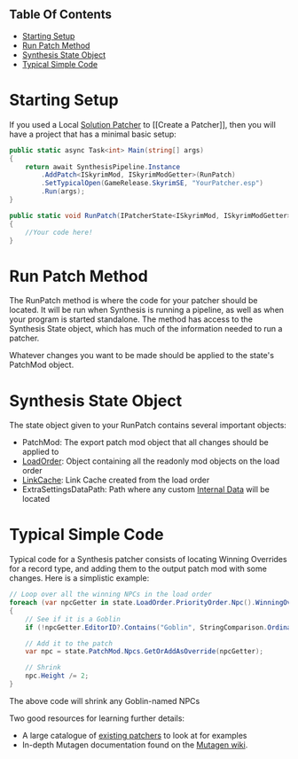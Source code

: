 <!-- START doctoc generated TOC please keep comment here to allow auto update -->
<!-- DON'T EDIT THIS SECTION, INSTEAD RE-RUN doctoc TO UPDATE -->
## Table Of Contents

- [Starting Setup](#starting-setup)
- [Run Patch Method](#run-patch-method)
- [Synthesis State Object](#synthesis-state-object)
- [Typical Simple Code](#typical-simple-code)

<!-- END doctoc generated TOC please keep comment here to allow auto update -->

# Starting Setup
If you used a Local [Solution Patcher](https://github.com/Mutagen-Modding/Synthesis/wiki/Local-Solution-%28Dev%29) to [[Create a Patcher]], then you will have a project that has a minimal basic setup:

```csharp
public static async Task<int> Main(string[] args)
{
    return await SynthesisPipeline.Instance
        .AddPatch<ISkyrimMod, ISkyrimModGetter>(RunPatch)
        .SetTypicalOpen(GameRelease.SkyrimSE, "YourPatcher.esp")
        .Run(args);
}

public static void RunPatch(IPatcherState<ISkyrimMod, ISkyrimModGetter> state)
{
    //Your code here!
}
```

# Run Patch Method
The RunPatch method is where the code for your patcher should be located.  It will be run when Synthesis is running a pipeline, as well as when your program is started standalone.  The method has access to the Synthesis State object, which has much of the information needed to run a patcher.  

Whatever changes you want to be made should be applied to the state's PatchMod object.

# Synthesis State Object
The state object given to your RunPatch contains several important objects:
- PatchMod: The export patch mod object that all changes should be applied to
- [LoadOrder](https://github.com/Mutagen-Modding/Mutagen/wiki/Load-Orders-and-Winning-Overrides):  Object containing all the readonly mod objects on the load order
- [LinkCache](https://github.com/Mutagen-Modding/Mutagen/wiki/LinkCache%3A-Record-Lookup):  Link Cache created from the load order
- ExtraSettingsDataPath:  Path where any custom [Internal Data](https://github.com/Mutagen-Modding/Synthesis/wiki/Internal-Data) will be located

# Typical Simple Code
Typical code for a Synthesis patcher consists of locating Winning Overrides for a record type, and adding them to the output patch mod with some changes.  Here is a simplistic example:

```csharp
// Loop over all the winning NPCs in the load order
foreach (var npcGetter in state.LoadOrder.PriorityOrder.Npc().WinningOverrides())
{
    // See if it is a Goblin 
    if (!npcGetter.EditorID?.Contains("Goblin", StringComparison.OrdinalIgnoreCase) ?? true) continue;

    // Add it to the patch
    var npc = state.PatchMod.Npcs.GetOrAddAsOverride(npcGetter);

    // Shrink
    npc.Height /= 2;
}
```

The above code will shrink any Goblin-named NPCs

Two good resources for learning further details:
- A large catalogue of [existing patchers](https://github.com/Mutagen-Modding/Synthesis/network/dependents?package_id=UGFja2FnZS0xMzg1MjY1MjYz) to look at for examples
- In-depth Mutagen documentation found on the [Mutagen wiki](https://github.com/Mutagen-Modding/Mutagen/wiki).